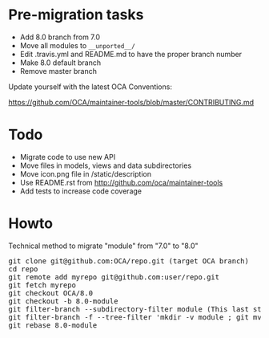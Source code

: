 # Pre-migration tasks
* Add 8.0 branch from 7.0
* Move all modules to `__unported__/`
* Edit .travis.yml and README.md to have the proper branch number
* Make 8.0 default branch
* Remove master branch

Update yourself with the latest OCA Conventions:

https://github.com/OCA/maintainer-tools/blob/master/CONTRIBUTING.md

# Todo
* Migrate code to use new API
* Move files in models, views and data subdirectories
* Move icon.png file in /static/description
* Use README.rst from http://github.com/oca/maintainer-tools
* Add tests to increase code coverage

# Howto

Technical method to migrate "module" from "7.0" to "8.0"

<pre>
git clone git@github.com:OCA/repo.git (target OCA branch)
cd repo
git remote add myrepo git@github.com:user/repo.git
git fetch myrepo
git checkout OCA/8.0
git checkout -b 8.0-module
git filter-branch --subdirectory-filter module (This last step keeps and rewrites the history only for the selected addon.)
git filter-branch -f --tree-filter 'mkdir -v module ; git mv -k * module' HEAD
git rebase 8.0-module
</pre>